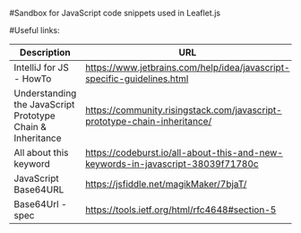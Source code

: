 #Sandbox for JavaScript code snippets used in Leaflet.js

#Useful links:

| Description                                                 | URL                                                                             |
|-------------------------------------------------------------|---------------------------------------------------------------------------------|
| IntelliJ for JS - HowTo                                     | https://www.jetbrains.com/help/idea/javascript-specific-guidelines.html         |
| Understanding the JavaScript Prototype Chain & Inheritance  |  https://community.risingstack.com/javascript-prototype-chain-inheritance/      |
| All about this keyword                                      | https://codeburst.io/all-about-this-and-new-keywords-in-javascript-38039f71780c |
| JavaScript Base64URL                                        | https://jsfiddle.net/magikMaker/7bjaT/                                          |
| Base64Url - spec                                            | https://tools.ietf.org/html/rfc4648#section-5                                   |
